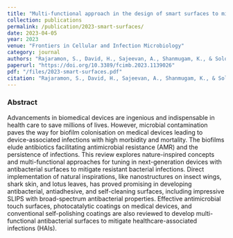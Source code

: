 ```yaml
---
title: "Multi-functional approach in the design of smart surfaces to mitigate bacterial infections: a review"
collection: publications
permalink: /publication/2023-smart-surfaces/
date: 2023-04-05
year: 2023
venue: "Frontiers in Cellular and Infection Microbiology"
category: journal
authors: "Rajaramon, S., David, H., Sajeevan, A., Shanmugam, K., & Solomon, A. P."
paperurl: "https://doi.org/10.3389/fcimb.2023.1139026"
pdf: "/files/2023-smart-surfaces.pdf"
citation: "Rajaramon, S., David, H., Sajeevan, A., Shanmugam, K., & Solomon, A. P. (2023). Multi-functional approach in the design of smart surfaces to mitigate bacterial infections: A review. <em>Frontiers in Cellular and Infection Microbiology</em>, 2023."
---
```

### Abstract
Advancements in biomedical devices are ingenious and indispensable in health care to save millions of lives. However, microbial contamination paves the way for biofilm colonisation on medical devices leading to device-associated infections with high morbidity and mortality. The biofilms elude antibiotics facilitating antimicrobial resistance (AMR) and the persistence of infections. This review explores nature-inspired concepts and multi-functional approaches for tuning in next-generation devices with antibacterial surfaces to mitigate resistant bacterial infections. Direct implementation of natural inspirations, like nanostructures on insect wings, shark skin, and lotus leaves, has proved promising in developing antibacterial, antiadhesive, and self-cleaning surfaces, including impressive SLIPS with broad-spectrum antibacterial properties. Effective antimicrobial touch surfaces, photocatalytic coatings on medical devices, and conventional self-polishing coatings are also reviewed to develop multi-functional antibacterial surfaces to mitigate healthcare-associated infections (HAIs).
